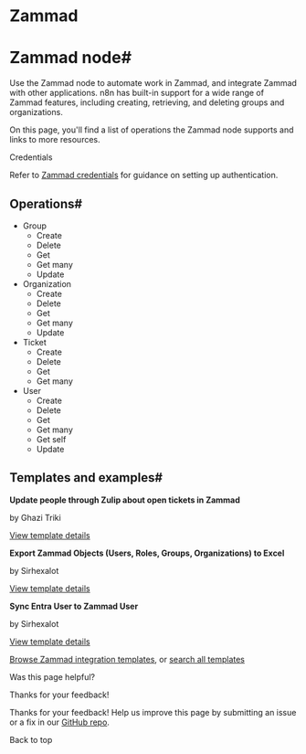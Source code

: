 # Zammad

[ ](https://github.com/n8n-io/n8n-docs/edit/main/docs/integrations/builtin/app-nodes/n8n-nodes-base.zammad.md "Edit this page")

# Zammad node#

Use the Zammad node to automate work in Zammad, and integrate Zammad with other applications. n8n has built-in support for a wide range of Zammad features, including creating, retrieving, and deleting groups and organizations.

On this page, you'll find a list of operations the Zammad node supports and links to more resources.

Credentials

Refer to [Zammad credentials](../../credentials/zammad/) for guidance on setting up authentication. 

## Operations#

  * Group
    * Create
    * Delete
    * Get
    * Get many
    * Update
  * Organization
    * Create
    * Delete
    * Get
    * Get many
    * Update
  * Ticket
    * Create
    * Delete
    * Get
    * Get many
  * User
    * Create
    * Delete
    * Get
    * Get many
    * Get self
    * Update



## Templates and examples#

**Update people through Zulip about open tickets in Zammad**

by Ghazi Triki

[View template details](https://n8n.io/workflows/1575-update-people-through-zulip-about-open-tickets-in-zammad/)

**Export Zammad Objects (Users, Roles, Groups, Organizations) to Excel**

by Sirhexalot

[View template details](https://n8n.io/workflows/2596-export-zammad-objects-users-roles-groups-organizations-to-excel/)

**Sync Entra User to Zammad User**

by Sirhexalot

[View template details](https://n8n.io/workflows/2587-sync-entra-user-to-zammad-user/)

[Browse Zammad integration templates](https://n8n.io/integrations/zammad/), or [search all templates](https://n8n.io/workflows/)

Was this page helpful? 

Thanks for your feedback! 

Thanks for your feedback! Help us improve this page by submitting an issue or a fix in our [GitHub repo](https://github.com/n8n-io/n8n-docs). 

Back to top 
